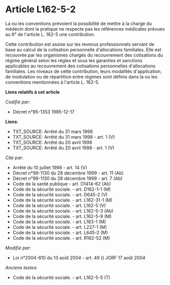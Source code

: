 # Article L162-5-2

La ou les conventions prévoient la possibilité de mettre à la charge du médecin dont la pratique ne respecte pas les
références médicales prévues au 6° de l'article L. 162-5 une contribution. 

Cette contribution est assise sur les revenus professionnels servant de base au calcul de la cotisation personnelle
d'allocations familiales. Elle est recouvrée par les organismes chargés du recouvrement des cotisations du régime général
selon les règles et sous les garanties et sanctions applicables au recouvrement des cotisations personnelles d'allocations
familiales. Les niveaux de cette contribution, leurs modalités d'application, de modulation ou de répartition entre régimes
sont définis dans la ou les conventions mentionnées à l'article L. 162-5.

**Liens relatifs à cet article**

_Codifié par_:

  - Décret n°85-1353 1985-12-17

**Liens**:

  - TXT_SOURCE: Arrêté du 31 mars 1998
  - TXT_SOURCE: Arrêté du 31 mars 1998 - art. 1 (V)
  - TXT_SOURCE: Arrêté du 20 avril 1998
  - TXT_SOURCE: Arrêté du 20 avril 1998 - art. 1 (V)

_Cité par_:

  - Arrêté du 10 juillet 1998 - art. 14 (V)
  - Décret n°99-1130 du 28 décembre 1999 - art. 11 (Ab)
  - Décret n°99-1130 du 28 décembre 1999 - art. 7 (Ab)
  - Code de la santé publique - art. D1414-62 (Ab)
  - Code de la sécurité sociale. - art. D162-1-1 (M)
  - Code de la sécurité sociale. - art. D645-2 (V)
  - Code de la sécurité sociale. - art. L162-31-1 (M)
  - Code de la sécurité sociale. - art. L162-5 (V)
  - Code de la sécurité sociale. - art. L162-5-3 (Ab)
  - Code de la sécurité sociale. - art. L162-5-9 (M)
  - Code de la sécurité sociale. - art. L183-1 (M)
  - Code de la sécurité sociale. - art. L227-1 (M)
  - Code de la sécurité sociale. - art. L645-2 (M)
  - Code de la sécurité sociale. - art. R162-52 (M)

_Modifié par_:

  - Loi n°2004-810 du 13 août 2004 - art. 49 () JORF 17 août 2004

_Anciens textes_:

  - Code de la sécurité sociale. - art. L162-5-5 (T)

